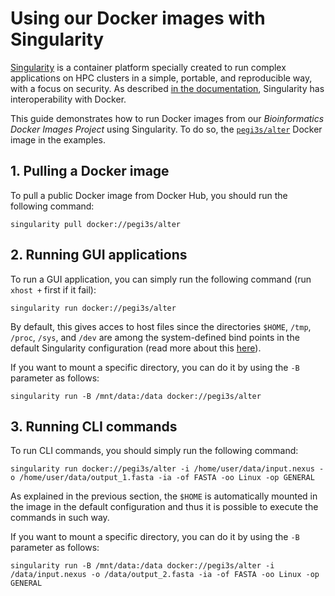 # Using our Docker images with Singularity

[Singularity](https://sylabs.io/docs/) is a container platform specially created to run complex applications on HPC clusters in a simple, portable, and reproducible way, with a focus on security. As described [in the documentation](https://sylabs.io/guides/3.5/user-guide/singularity_and_docker.html), Singularity has interoperability with Docker. 

This guide demonstrates how to run Docker images from our *Bioinformatics Docker Images Project* using Singularity. To do so, the [`pegi3s/alter`](https://hub.docker.com/r/pegi3s/alter) Docker image in the examples.

## 1. Pulling a Docker image

To pull a public Docker image from Docker Hub, you should run the following command:

```
singularity pull docker://pegi3s/alter
```

## 2. Running GUI applications

To run a GUI application, you can simply run the following command (run `xhost +` first if it fail):

```
singularity run docker://pegi3s/alter
```

By default, this gives acces to host files since the directories `$HOME`, `/tmp`, `/proc`, `/sys`, and `/dev` are among the system-defined bind points in the default Singularity configuration (read more about this [here](https://singularity.lbl.gov/docs-mount)).

If you want to mount a specific directory, you can do it by using the `-B` parameter as follows:

```
singularity run -B /mnt/data:/data docker://pegi3s/alter
```

## 3. Running CLI commands

To run CLI commands, you should simply run the following command:

```
singularity run docker://pegi3s/alter -i /home/user/data/input.nexus -o /home/user/data/output_1.fasta -ia -of FASTA -oo Linux -op GENERAL
```

As explained in the previous section, the `$HOME` is automatically mounted in the image in the default configuration and thus it is possible to execute the commands in such way. 

If you want to mount a specific directory, you can do it by using the `-B` parameter as follows:

```
singularity run -B /mnt/data:/data docker://pegi3s/alter -i /data/input.nexus -o /data/output_2.fasta -ia -of FASTA -oo Linux -op GENERAL
```
